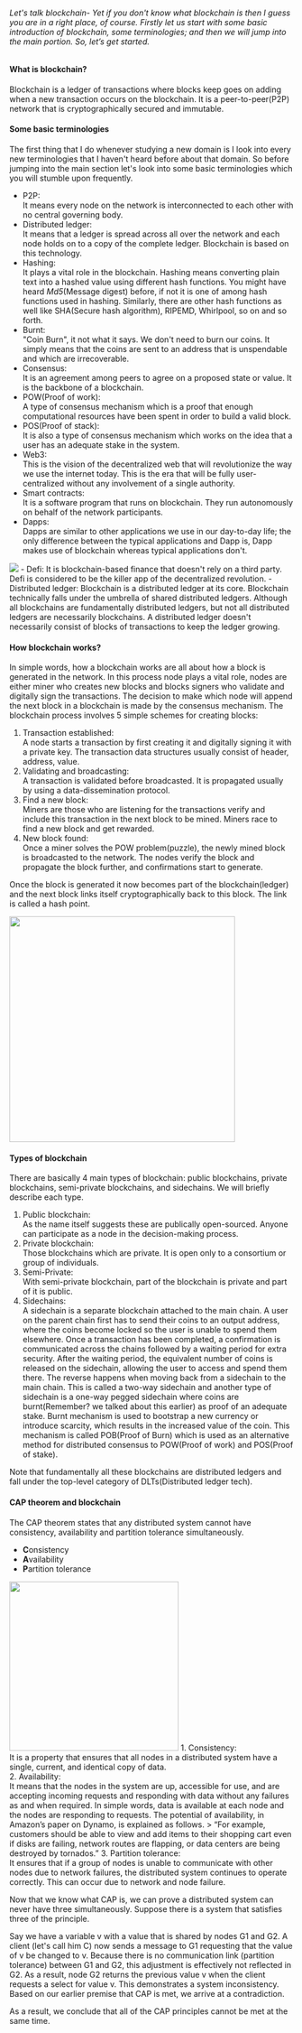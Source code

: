 ###### Let's talk blockchain- Yet if you don't know what blockchain is then I guess you are in a right place, of course. Firstly let us start with some basic introduction of blockchain, some terminologies; and then we will jump into the main portion. So, let’s get started.
#### What is blockchain?
Blockchain is a ledger of transactions where blocks keep goes on adding when a new transaction occurs on the blockchain. It is a peer-to-peer(P2P) network that is cryptographically secured and immutable.
#### Some basic terminologies
The first thing that I do whenever studying a new domain is I look into every new terminologies that I haven't heard before about that domain. So before jumping into the main section let's look into some basic terminologies which you will stumble upon frequently.
- P2P: <br>It means every node on the network is interconnected to each other with no central governing body.
- Distributed ledger:<br> It means that a ledger is spread across all over the network and each node holds on to a copy of the complete ledger. Blockchain is based on this technology. 
- Hashing:<br> It plays a vital role in the blockchain. Hashing means converting plain text into a hashed value using different hash functions. You might have heard *Md5*(Message digest) before, if not it is one of among hash functions used in hashing. Similarly, there are other hash functions as well like SHA(Secure hash algorithm), RIPEMD, Whirlpool, so on and so forth.
- Burnt: <br>"Coin Burn", it not what it says. We don't need to burn our coins. It simply means that the coins are sent to an address that is unspendable and which are irrecoverable.
- Consensus:<br> It is an agreement among peers to agree on a proposed state or value. It is the backbone of a blockchain.
- POW(Proof of work):<br> A type of consensus mechanism which is a proof that enough computational resources have been spent in order to build a valid block.
- POS(Proof of stack):<br> It is also a type of consensus mechanism which works on the idea that a user has an adequate stake in the system.
-  Web3:<br>This is the vision of the decentralized web that will revolutionize the way we use the internet today. This is the era that will be fully user-centralized without any involvement of a single authority.
- Smart contracts:<br> It is a software program that runs on blockchain. They run autonomously on behalf of the network participants.
- Dapps:<br> Dapps are similar to other applications we use in our day-to-day life; the only difference between the typical applications and Dapp is, Dapp makes use of blockchain whereas typical applications don't. 
<img src="https://i.imgur.com/AfkzrX0.jpg">
- Defi: It is blockchain-based finance that doesn't rely on a third party. Defi is considered to be the killer app of the decentralized revolution.
- Distributed ledger: Blockchain is a distributed ledger at its core. Blockchain technically falls under the umbrella of shared distributed ledgers. Although all blockchains are fundamentally distributed ledgers, but not all distributed ledgers are necessarily blockchains. A distributed ledger doesn't necessarily consist of blocks of transactions to keep the ledger growing.

#### How blockchain works?
 In simple words, how a blockchain works are all about how a block is generated in the network. In this process node plays a vital role, nodes are either miner who creates new blocks and blocks signers who validate and digitally sign the transactions. The decision to make which node will append the next block in a blockchain is made by the consensus mechanism.
 The blockchain process involves 5 simple schemes for creating blocks:
1. Transaction established:<br> A node starts a transaction by first creating it and digitally signing it with a private key. The transaction data structures usually consist of header, address, value.
1. Validating and broadcasting:<br> A transaction is validated before broadcasted. It is propagated usually by using a data-dissemination protocol.
1. Find a new block:<br> Miners are those who are listening for the transactions verify and include this transaction in the next block to be mined. Miners race to find a new block and get rewarded.
1. New block found:<br> Once a miner solves the POW problem(puzzle), the newly mined block is broadcasted to the network. The nodes verify the block and propagate the block further, and confirmations start to generate.
<p>Once the block is generated it now becomes part of the blockchain(ledger) and the next block links itself cryptographically back to this block. The link is called a hash point.</p>
<img src="https://i.imgur.com/K08Z1r7.jpg" width="400">

#### Types of blockchain 
There are basically 4 main types of blockchain: public blockchains, private blockchains, semi-private blockchains, and sidechains. We will briefly describe each type.
1. Public blockchain:<br> As the name itself suggests these are publically open-sourced. Anyone can participate as a node in the decision-making process.
1. Private blockchain:<br> Those blockchains which are private. It is open only to a consortium or group of individuals.
1. Semi-Private:<br> With semi-private blockchain, part of the blockchain is private and part of it is public.
1. Sidechains:<br> A sidechain is a separate blockchain attached to the main chain. A user on the parent chain first has to send their coins to an output address, where the coins become locked so the user is unable to spend them elsewhere. Once a transaction has been completed, a confirmation is communicated across the chains followed by a waiting period for extra security. After the waiting period, the equivalent number of coins is released on the sidechain, allowing the user to access and spend them there. The reverse happens when moving back from a sidechain to the main chain. This is called a two-way sidechain and another type of sidechain is a one-way pegged sidechain where coins are burnt(Remember? we talked about this earlier) as proof of an adequate stake. Burnt mechanism is used to bootstrap a new currency or introduce scarcity, which results in the increased value of the coin. This mechanism is called POB(Proof of Burn) which is used as an alternative method for distributed consensus to POW(Proof of work) and POS(Proof of stake). 
<p> Note that fundamentally all these blockchains are distributed ledgers and fall under the top-level category of DLTs(Distributed ledger tech).</p>

#### CAP theorem and blockchain
The CAP theorem states that any distributed system cannot have consistency, availability and partition tolerance simultaneously.
- **C**onsistency
- **A**vailability
- **P**artition tolerance
<img src="https://hazelcast.com/wp-content/uploads/2020/06/cap-theorem-diagram-800x753.png" width="300px">
1. Consistency:<br> It is a property that ensures that all nodes in a distributed system have a single, current, and identical copy of data.</br>
2. Availability: <br>It means that the nodes in the system are up, accessible for use, and are accepting incoming requests and responding with data without any failures as and when required. In simple words, data is available at each node and the nodes are responding to requests. The potential of availability, in Amazon’s paper on Dynamo, is explained as follows. 
> “For example, customers should be able to view and add items to their shopping cart even if disks are failing, network routes are flapping, or data centers are being destroyed by tornados.”
3. Partition tolerance:<br>It ensures that if a group of nodes is unable to communicate with other nodes due to network failures, the distributed system continues to operate correctly. This can occur due to network and node failure.
<p> Now that we know what CAP is, we can prove a distributed system can never have three simultaneously. Suppose there is a system that satisfies three of the principle.</p>
 Say we have a variable v with a value that is shared by nodes G1 and G2. A client (let's call him C) now sends a message to G1 requesting that the value of v be changed to v. Because there is no communication link (partition tolerance) between G1 and G2, this adjustment is effectively not reflected in G2. As a result, node G2 returns the previous value v when the client requests a select for value v. This demonstrates a system inconsistency. Based on our earlier premise that CAP is met, we arrive at a contradiction. <p>As a result, we conclude that all of the CAP principles cannot be met at the same time.


